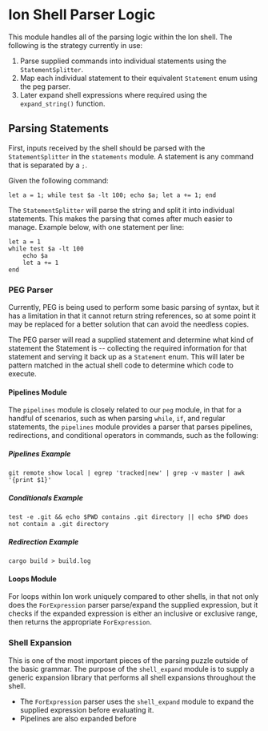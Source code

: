 # Ion Shell Parser Logic

This module handles all of the parsing logic within the Ion shell. The following is the strategy currently in use:

1. Parse supplied commands into individual statements using the `StatementSplitter`.
2. Map each individual statement to their equivalent `Statement` enum using the peg parser.
3. Later expand shell expressions where required using the `expand_string()` function.

## Parsing Statements

First, inputs received by the shell should be parsed with the `StatementSplitter` in the `statements` module. A statement is any command that is separated by a `;`.

Given the following command:

```ion
let a = 1; while test $a -lt 100; echo $a; let a += 1; end
```

The `StatementSplitter` will parse the string and split it into individual statements. This makes the parsing that comes after much easier to manage. Example below, with one statement per line:

```ion
let a = 1
while test $a -lt 100
    echo $a
    let a += 1
end
```

### PEG Parser

Currently, PEG is being used to perform some basic parsing of syntax, but it has a limitation in that it cannot return string references, so at some point it may be replaced for a better solution that can avoid the needless copies.

The PEG parser will read a supplied statement and determine what kind of statement the Statement is -- collecting the required information for that statement and serving it back up as a `Statement` enum. This will later be pattern matched in the actual shell code to determine which code to execute.

#### Pipelines Module

The `pipelines` module is closely related to our `peg` module, in that for a handful of scenarios, such as when parsing `while`, `if`, and regular statements, the `pipelines` module provides a parser that parses pipelines, redirections, and conditional operators in commands, such as the following:

##### Pipelines Example

```ion
git remote show local | egrep 'tracked|new' | grep -v master | awk '{print $1}'
```

##### Conditionals Example

```ion
test -e .git && echo $PWD contains .git directory || echo $PWD does not contain a .git directory
```

##### Redirection Example

```ion
cargo build > build.log
```

#### Loops Module

For loops within Ion work uniquely compared to other shells, in that not only does the `ForExpression` parser parse/expand the supplied expression, but it checks if the expanded expression is either an inclusive or exclusive range, then returns the appropriate `ForExpression`.

### Shell Expansion

This is one of the most important pieces of the parsing puzzle outside of the basic grammar. The purpose of the `shell_expand` module is to supply a generic expansion library that performs all shell expansions throughout the shell.

- The `ForExpression` parser uses the `shell_expand` module to expand the supplied expression before evaluating it.
- Pipelines are also expanded before
